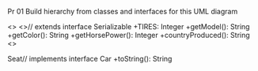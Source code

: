 Pr 01 
Build hierarchy from classes and interfaces for this UML diagram

<<inteface>>
<<Car>>// extends interface Serializable
+TIRES: Integer
+getModel(): String
+getColor(): String
+getHorsePower(): Integer
+countryProduced(): String
<<Serializable>>

Seat// implements interface Car
+toString(): String
